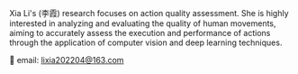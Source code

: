 Xia Li's (李霞) research focuses on action quality assessment. She is highly interested in analyzing and evaluating the quality of human movements, aiming to accurately assess the execution and performance of actions through the application of computer vision and deep learning techniques. 

📨 email: lixia202204@163.com